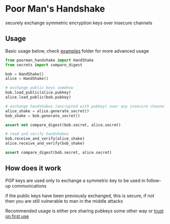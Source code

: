 # Poor Man's Handshake

securely exchange symmetric encryption keys over insecure channels

## Usage

Basic usage below, check [examples](./examples) folder for more advanced usage

```python
from poorman_handshake import HandShake
from secrets import compare_digest

bob = HandShake()
alice = HandShake()

# exchange public keys somehow
bob.load_public(alice.pubkey)
alice.load_public(bob.pubkey)

# exchange handshakes (encrypted with pubkey) over any insecure channel
alice_shake = alice.generate_secret()
bob_shake = bob.generate_secret()

assert not compare_digest(bob.secret, alice.secret)

# read and verify handshakes
bob.receive_and_verify(alice_shake)
alice.receive_and_verify(bob_shake)

assert compare_digest(bob.secret, alice.secret)
```

## How does it work

PGP keys are used only to exchange a symmetric key to be used in follow-up communications

if the public keys have been previously exchanged, this is secure, if not 
then you are still vulnerable to man in the middle attacks

Recommended usage is either pre sharing pubkeys some other way or [trust on 
first use](https://en.wikipedia.org/wiki/Trust_on_first_use)